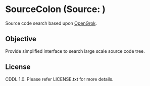 # SourceColon (Source: )

Source code search based upon [OpenGrok](http://hub.opensolaris.org/bin/view/Project+opengrok/).

## Objective

Provide simplified interface to search large scale source code tree.

## License

CDDL 1.0. Please refer LICENSE.txt for more details.
